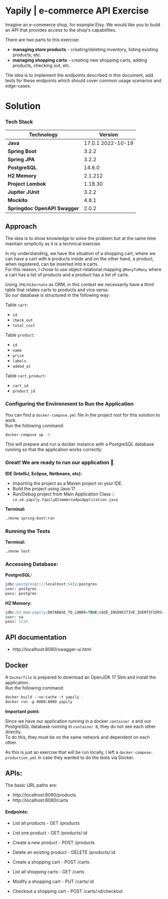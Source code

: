 # Yapily | e-commerce API Exercise

Imagine an e-commerce shop, for example Etsy. We would like you to build an API that provides access to
the shop's capabilities.

There are two parts to this exercise:
- **managing store products** - creating/deleting inventory, listing existing products, etc.
- **managing shopping carts** - creating new shopping carts, adding products, checking out, etc.

The idea is to implement the endpoints described in this document, add tests for these endpoints which
should cover common usage scenarios and edge-cases.

# Solution

### Tech Stack
| Technology                    | Version           |
|-------------------------------|-------------------|
| **Java**                      | 17.0.1 2022-10-19 |
| **Spring Boot**               | 3.2.2             |
| **Spring JPA**                | 3.2.2             |
| **PostgreSQL**                | 14.6.0            |
| **H2 Memory**                 | 2.1.212           |
| **Project Lombok**            | 1.18.30           |
| **Jupiter JUnit**             | 3.2.2             |
| **Mockito**                   | 4.8.1             |
| **Springdoc OpenAPI Swagger** | 2.0.2             |

## Approach
The idea is to show knowledge to solve the problem but at the same time maintain simplicity as it is a technical exercise.

In my understanding, we have the situation of a shopping cart, where we can have a cart with `N` products inside and on the other hand, a product, when registered, can be inserted into `N` carts.  
For this reason, I chose to use object-relational mapping `@ManyToMany` where a cart has a list of products and a product has a list of carts.

Using `JPA/Hibernate` as ORM, in this context we necessarily have a third table that relates carts to products and vice versa.  
So our database is structured in the following way:

Table `cart`:
- `id`
- `check_out`
- `total_cost`

Table `product`:
- `id`
- `name`
- `price`
- `labels`
- `added_at`

Table `cart_product`:
- `cart_id`
- `product_id`

### Configuring the Environment to Run the Application

You can find a `docker-compose.yml` file in the project root for this solution to work.  
Run the following command:
```bash
docker-compose up -d
```

This will prepare and run a docker instance with a PostgreSQL database running so that the application works correctly.

### Great! We are ready to run our application 💪

**IDE (IntelliJ, Eclipse, Netbeans, etc):**
- Importing the project as a Maven project on your IDE.
- Build the project using Java 17
- Run/Debug project from Main Application Class :: `co.uk.yapily.YapilyECommerceApiApplication.java`

**Terminal:**
```bash 
./mvnw spring-boot:run
```

### Running the Tests
**Terminal:**
```bash 
./mvnw test
```

### Accessing Database:
**PostgreSQL:**
```sql
jdbc:postgresql://localhost:5432/postgres
user: postgres
pass: postgres
```
**H2 Memory:**
```sql
jdbc:h2:mem:yapily;DATABASE_TO_LOWER=TRUE;CASE_INSENSITIVE_IDENTIFIERS=TRUE;
user: sa
pass: 1234
```

## API documentation
- http://localhost:8080/swagger-ui.html

## Docker
A `Dockerfile` is prepared to download an OpenJDK 17 Slim and install the application.  
Run the following command:

```dockerfile
docker build --no-cache -t yapily .
docker run -p 8080:8080 yapily
```

**Important point:**

Since we have our application running in a docker `container A` and our PostgreSQL database running in `container B`, they do not see each other directly.  
To do this, they must be on the same network and dependent on each other.

As this is just an exercise that will be run locally, I left a `docker-compose-production.yml` in case they wanted to do the tests via Docker.

## APIs:
The basic URL paths are: 
- http://localhost:8080/products
- http://localhost:8080/carts

#### Endpoints:
- List all products - GET /products
- List one product - GET /products/:id
- Create a new product - POST /products
- Delete an existing product - DELETE /products/:id  


- Create a shopping cart - POST /carts
- List all shopping carts - GET /carts
- Modify a shopping cart - PUT /carts/:id
- Checkout a shopping cart - POST /carts/:id/checkout